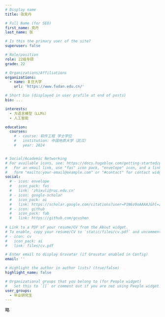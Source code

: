 ```yaml
---
# Display name
title: 张竞丹

# Full Name (for SEO)
first_name: 竞丹
last_name: 张

# Is this the primary user of the site?
superuser: false

# Role/position
role: 22级专硕
grade: 22

# Organizations/Affiliations
organizations:
  - name: 复旦大学
    url: 'https://www.fudan.edu.cn/'

# Short bio (displayed in user profile at end of posts)
bio: ...

interests:
  - 大语言模型（LLMs）
  - 人工智能

education:
  courses:
    # - course: 软件工程 学士学位
    #   institution: 中国地质大学（武汉）
    #   year: 2024


# Social/Academic Networking
# For available icons, see: https://docs.hugoblox.com/getting-started/page-builder/#icons
#   For an email link, use "fas" icon pack, "envelope" icon, and a link in the
#   form "mailto:your-email@example.com" or "#contact" for contact widget.
social:
  # - icon: envelope
  #   icon_pack: fas
  #   link: 'zhixuli@ruc.edu.cn'
  # - icon: google-scholar
  #   icon_pack: ai
  #   link: https://scholar.google.com/citations?user=P1N6z0oAAAAJ&hl=zh-CN&oi=ao
  # - icon: github
  #   icon_pack: fab
  #   link: https://github.com/gcushen
  
# Link to a PDF of your resume/CV from the About widget.
# To enable, copy your resume/CV to `static/files/cv.pdf` and uncomment the lines below.
# - icon: cv
#   icon_pack: ai
#   link: files/cv.pdf

# Enter email to display Gravatar (if Gravatar enabled in Config)
email: ''

# Highlight the author in author lists? (true/false)
highlight_name: false

# Organizational groups that you belong to (for People widget)
#   Set this to `[]` or comment out if you are not using People widget.
user_groups:
  - 毕业研究生
---
```


略